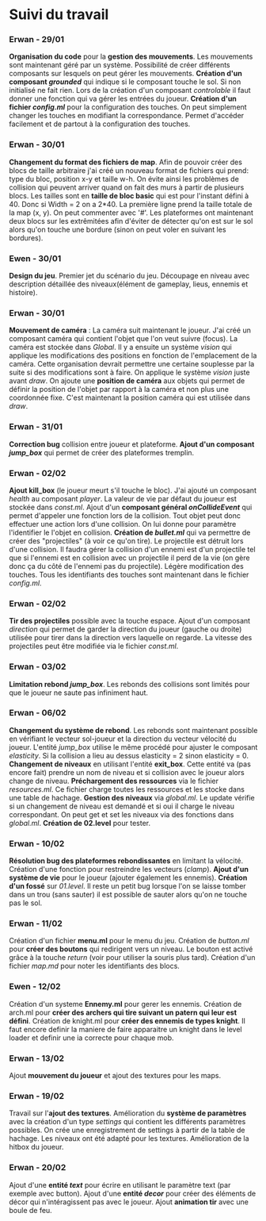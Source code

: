 # Suivi du travail

### Erwan - 29/01
**Organisation du code** pour la **gestion des mouvements**. Les mouvements sont maintenant géré par un système.
Possibilité de créer différents composants sur lesquels on peut gérer les mouvements.
**Création d'un composant *grounded*** qui indique si le composant touche le sol. Si non initialisé ne fait rien.
Lors de la création d'un composant *controlable* il faut donner une fonction qui va gérer les entrées du joueur.
**Création d'un fichier *config.ml*** pour la configuration des touches. On peut simplement changer les touches en modifiant la correspondance. Permet d'accéder facilement et de partout à la configuration des touches.

### Erwan - 30/01
**Changement du format des fichiers de map**. Afin de pouvoir créer des blocs de taille arbitraire j'ai créé un nouveau format de fichiers qui prend: type du bloc, position x-y et taille w-h. On évite ainsi les problèmes de collision qui peuvent arriver quand on fait des murs à partir de plusieurs blocs. Les tailles sont en **taille de bloc basic** qui est pour l'instant défini à 40. Donc si Width = 2 on a 2*40. La première ligne prend la taille totale de la map (x, y). On peut commenter avec '#'.
Les plateformes ont maintenant deux blocs sur les extrêmitées afin d'éviter de détecter qu'on est sur le sol alors qu'on touche une bordure (sinon on peut voler en suivant les bordures).

### Ewen - 30/01
**Design du jeu**. Premier jet du scénario du jeu. Découpage en niveau avec description détaillée des niveaux(élément de gameplay, lieus, ennemis et histoire).  

### Erwan - 30/01
**Mouvement de caméra** : La caméra suit maintenant le joueur. J'ai créé un composant caméra qui contient l'objet que l'on veut suivre (focus). La caméra est stockée dans *Global*. Il y a ensuite un système *vision* qui applique les modifications des positions en fonction de l'emplacement de la caméra. Cette organisation devrait permettre une certaine souplesse par la suite si des modifications sont à faire. On applique le système *vision* juste avant *draw*. On ajoute une **position de caméra** aux objets qui permet de définir la position de l'objet par rapport à la caméra et non plus une coordonnée fixe. C'est maintenant la position caméra qui est utilisée dans *draw*.

### Erwan - 31/01
**Correction bug** collision entre joueur et plateforme. **Ajout d'un composant *jump_box*** qui permet de créer des plateformes tremplin.

### Erwan - 02/02
**Ajout kill_box** (le joueur meurt s'il touche le bloc). J'ai ajouté un composant *health* au composant *player*. La valeur de vie par défaut du joueur est stockée dans *const.ml*. Ajout d'un **composant général *onCollideEvent*** qui permet d'appeler une fonction lors de la collision. Tout objet peut donc effectuer une action lors d'une collision. On lui donne pour paramètre l'identifier le l'objet en collision. **Création de *bullet.ml*** qui va permettre de créer des "projectiles" (à voir ce qu'on tire). Le projectile est détruit lors d'une collision. Il faudra gérer la collision d'un ennemi est d'un projectile tel que si l'ennemi est en collision avec un projectile il perd de la vie (on gère donc ça du côté de l'ennemi pas du projectile).
Légère modification des touches. Tous les identifiants des touches sont maintenant dans le fichier *config.ml*.

### Erwan - 02/02
**Tir des projectiles** possible avec la touche espace. Ajout d'un composant *direction* qui permet de garder la direction du joueur (gauche ou droite) utilisée pour tirer dans la direction vers laquelle on regarde. La vitesse des projectiles peut être modifiée via le fichier *const.ml*.

### Erwan - 03/02
**Limitation rebond *jump_box***. Les rebonds des collisions sont limités pour que le joueur ne saute pas infiniment haut.

### Erwan - 06/02
**Changement du système de rebond**. Les rebonds sont maintenant possible en vérifiant le vecteur sol-joueur et la direction du vecteur vélocité du joueur. L'entité *jump_box* utilise le même procédé pour ajuster le composant *elasticity*. Si la collision a lieu au dessus elasticity = 2 sinon elasticity = 0.
**Changement de niveaux** en utilisant l'entité **exit_box**. Cette entité va (pas encore fait) prendre un nom de niveau et si collision avec le joueur alors change de niveau.
**Préchargement des ressources** via le fichier *resources.ml*. Ce fichier charge toutes les ressources et les stocke dans une table de hachage.
**Gestion des niveaux** via *global.ml*. Le update vérifie si un changement de niveau est demandé et si oui il charge le niveau correspondant. On peut get et set les niveaux via des fonctions dans *global.ml*.
**Création de 02.level** pour tester.

### Erwan - 10/02
**Résolution bug des plateformes rebondissantes** en limitant la vélocité. Création d'une fonction pour restreindre les vecteurs (*clamp*). **Ajout d'un système de vie** pour le joueur (ajouter également les ennemis). **Création d'un fossé** sur *01.level*. Il reste un petit bug lorsque l'on se laisse tomber dans un trou (sans sauter) il est possible de sauter alors qu'on ne touche pas le sol.

### Erwan - 11/02
Création d'un fichier **menu.ml** pour le menu du jeu. Création de *button.ml* pour **créer des boutons** qui redirigent vers un niveau. Le bouton est activé grâce à la touche *return* (voir pour utiliser la souris plus tard). Création d'un fichier *map.md* pour noter les identifiants des blocs.

### Ewen - 12/02
Création d'un systeme **Ennemy.ml** pour gerer les ennemis. Création de arch.ml pour **créer des archers qui tire suivant un patern qui leur est défini**. Création de knight.ml pour **créer des ennemis de types knight**. Il faut encore definir la maniere de faire apparaitre un knight dans le level loader et definir une ia correcte pour chaque mob.

### Erwan - 13/02
Ajout **mouvement du joueur** et ajout des textures pour les maps.

### Erwan - 19/02
Travail sur l'**ajout des textures**. Amélioration du **système de paramètres** avec la création d'un type *settings* qui contient les différents paramètres possibles. On crée une enregistrement de settings à partir de la table de hachage. Les niveaux ont été adapté pour les textures. Amélioration de la hitbox du joueur.

### Erwan - 20/02
Ajout d'une **entité *text*** pour écrire en utilisant le paramètre text (par exemple avec button). Ajout d'une **entité *decor*** pour créer des éléments de décor qui n'intéragissent pas avec le joueur. Ajout **animation tir** avec une boule de feu. 